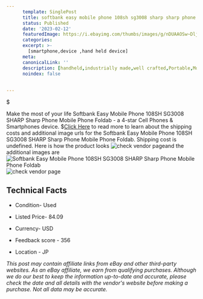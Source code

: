 ```yaml
---
      template: SinglePost
      title: softbank easy mobile phone 108sh sg3008 sharp sharp phone mobile phone foldab
      status: Published
      date: '2023-02-12'
      featuredImage: https://i.ebayimg.com/thumbs/images/g/nDUAAOSw~Dlj6I8G/s-l225.jpg
      categories: 
      excerpt: >-
        [smartphone,device ,hand held device]
      meta:
      canonicalLink: ''
      description: [handheld,industrially made,well crafted,Portable,Mobile,Compact,Convenient,Lightweight,Maneuverable,Man-portable,Miniature,Carriable,Hand-held,Light,Holdable,Transportable,Mobile device,Pocket-sized,On-the-go,Wireless,Cordless,Compact size,Convenient size, smartphone,device ,hand held device]
      noindex: false
      
        
---
```

$

Make the most of your life Softbank Easy Mobile Phone 108SH SG3008 SHARP Sharp Phone Mobile Phone Foldab - a 4-star Cell Phones & Smartphones device.
$[Click Here](https://www.ebay.com/itm/304802341826?hash=item46f7a2a3c2%3Ag%3AnDUAAOSw%7EDlj6I8G&mkevt=1&mkcid=1&mkrid=711-53200-19255-0&campid=%253CePNCampaignId%253E&customid=%253CreferenceId%253E&toolid=10049) to read more to learn about the shipping costs and additional image urls for the Softbank Easy Mobile Phone 108SH SG3008 SHARP Sharp Phone Mobile Phone Foldab. Shipping cost is undefined. Here is how the product looks ![check vendor page](https://i.ebayimg.com/thumbs/images/g/nDUAAOSw~Dlj6I8G/s-l225.jpg)and the additional images are![Softbank Easy Mobile Phone 108SH SG3008 SHARP Sharp Phone Mobile Phone Foldab](https://i.ebayimg.com/images/g/nDUAAOSw~Dlj6I8G/s-l1200.jpg)![check vendor page](https://origin-galleryplus.ebayimg.com/ws/web/304802341826_2_0_1/225x225.jpg,https://origin-galleryplus.ebayimg.com/ws/web/304802341826_3_0_1/225x225.jpg,https://origin-galleryplus.ebayimg.com/ws/web/304802341826_4_0_1/225x225.jpg,https://origin-galleryplus.ebayimg.com/ws/web/304802341826_5_0_1/225x225.jpg,https://origin-galleryplus.ebayimg.com/ws/web/304802341826_6_0_1/225x225.jpg,https://origin-galleryplus.ebayimg.com/ws/web/304802341826_7_0_1/225x225.jpg)



 ## Technical Facts 



     
      

 - Condition- Used 


      

 - Listed Price- 84.09 


      

 - Currency- USD 


      

 - Feedback score - 356 


      

 - Location - JP 


      
      

 *_This post may contain affiliate links from eBay and other third-party websites. As an eBay affiliate, we earn from qualifying purchases. Although we do our best to keep the information up-to-date and accurate, please check the date and all details with the vendor's website before making a purchase. Not all data may be accurate._*






